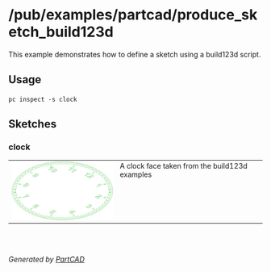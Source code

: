 # /pub/examples/partcad/produce_sketch_build123d

This example demonstrates how to define a sketch using a build123d script.

## Usage
```shell
pc inspect -s clock
```


## Sketches

### clock
<table><tr>
<td valign=top><a href="clock.py"><img src="././clock.svg" style="width: auto; height: auto; max-width: 200px; max-height: 200px;"></a></td>
<td valign=top>A clock face taken from the build123d examples</td>
</tr></table>

<br/><br/>

*Generated by [PartCAD](https://partcad.org/)*
